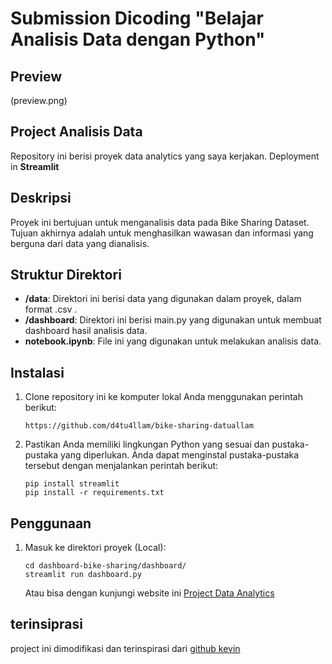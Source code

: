 # Submission Dicoding "Belajar Analisis Data dengan Python"

## Preview
(preview.png)


## Project Analisis Data

Repository ini berisi proyek data analytics yang saya kerjakan. Deployment in **Streamlit**

## Deskripsi

Proyek ini bertujuan untuk menganalisis data pada Bike Sharing Dataset. Tujuan akhirnya adalah untuk menghasilkan wawasan dan informasi yang berguna dari data yang dianalisis.

## Struktur Direktori

- **/data**: Direktori ini berisi data yang digunakan dalam proyek, dalam format .csv .
- **/dashboard**: Direktori ini berisi main.py yang digunakan untuk membuat dashboard hasil analisis data.
- **notebook.ipynb**: File ini yang digunakan untuk melakukan analisis data.

## Instalasi

1. Clone repository ini ke komputer lokal Anda menggunakan perintah berikut:

   ```shell
   https://github.com/d4tu4llam/bike-sharing-datuallam
   
   ```

2. Pastikan Anda memiliki lingkungan Python yang sesuai dan pustaka-pustaka yang diperlukan. Anda dapat menginstal pustaka-pustaka tersebut dengan menjalankan perintah berikut:

    ```shell
    pip install streamlit
    pip install -r requirements.txt
    ```

## Penggunaan
1. Masuk ke direktori proyek (Local):

    ```shell
    cd dashboard-bike-sharing/dashboard/
    streamlit run dashboard.py
    ```
    Atau bisa dengan kunjungi website ini [Project Data Analytics](https://dashboard-bike-sharing-hilmi-datu-allam.streamlit.app/)


## terinsiprasi
project ini dimodifikasi dan terinspirasi dari [github kevin](https://github.com/kevinsimorangkir2001/dashboard-bike-sharing)